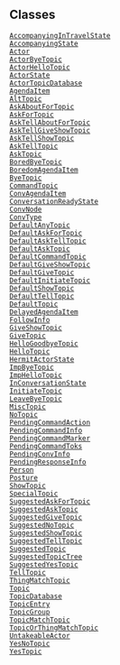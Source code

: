 ## Classes

<a
href="../object/AccompanyingInTravelState.html#AccompanyingInTravelState"
target="main"><code>AccompanyingInTravelState</code></a>  
<a href="../object/AccompanyingState.html#AccompanyingState"
target="main"><code>AccompanyingState</code></a>  
<a href="../object/Actor.html#Actor"
target="main"><code>Actor</code></a>  
<a href="../object/ActorByeTopic.html#ActorByeTopic"
target="main"><code>ActorByeTopic</code></a>  
<a href="../object/ActorHelloTopic.html#ActorHelloTopic"
target="main"><code>ActorHelloTopic</code></a>  
<a href="../object/ActorState.html#ActorState"
target="main"><code>ActorState</code></a>  
<a href="../object/ActorTopicDatabase.html#ActorTopicDatabase"
target="main"><code>ActorTopicDatabase</code></a>  
<a href="../object/AgendaItem.html#AgendaItem"
target="main"><code>AgendaItem</code></a>  
<a href="../object/AltTopic.html#AltTopic"
target="main"><code>AltTopic</code></a>  
<a href="../object/AskAboutForTopic.html#AskAboutForTopic"
target="main"><code>AskAboutForTopic</code></a>  
<a href="../object/AskForTopic.html#AskForTopic"
target="main"><code>AskForTopic</code></a>  
<a href="../object/AskTellAboutForTopic.html#AskTellAboutForTopic"
target="main"><code>AskTellAboutForTopic</code></a>  
<a href="../object/AskTellGiveShowTopic.html#AskTellGiveShowTopic"
target="main"><code>AskTellGiveShowTopic</code></a>  
<a href="../object/AskTellShowTopic.html#AskTellShowTopic"
target="main"><code>AskTellShowTopic</code></a>  
<a href="../object/AskTellTopic.html#AskTellTopic"
target="main"><code>AskTellTopic</code></a>  
<a href="../object/AskTopic.html#AskTopic"
target="main"><code>AskTopic</code></a>  
<a href="../object/BoredByeTopic.html#BoredByeTopic"
target="main"><code>BoredByeTopic</code></a>  
<a href="../object/BoredomAgendaItem.html#BoredomAgendaItem"
target="main"><code>BoredomAgendaItem</code></a>  
<a href="../object/ByeTopic.html#ByeTopic"
target="main"><code>ByeTopic</code></a>  
<a href="../object/CommandTopic.html#CommandTopic"
target="main"><code>CommandTopic</code></a>  
<a href="../object/ConvAgendaItem.html#ConvAgendaItem"
target="main"><code>ConvAgendaItem</code></a>  
<a href="../object/ConversationReadyState.html#ConversationReadyState"
target="main"><code>ConversationReadyState</code></a>  
<a href="../object/ConvNode.html#ConvNode"
target="main"><code>ConvNode</code></a>  
<a href="../object/ConvType.html#ConvType"
target="main"><code>ConvType</code></a>  
<a href="../object/DefaultAnyTopic.html#DefaultAnyTopic"
target="main"><code>DefaultAnyTopic</code></a>  
<a href="../object/DefaultAskForTopic.html#DefaultAskForTopic"
target="main"><code>DefaultAskForTopic</code></a>  
<a href="../object/DefaultAskTellTopic.html#DefaultAskTellTopic"
target="main"><code>DefaultAskTellTopic</code></a>  
<a href="../object/DefaultAskTopic.html#DefaultAskTopic"
target="main"><code>DefaultAskTopic</code></a>  
<a href="../object/DefaultCommandTopic.html#DefaultCommandTopic"
target="main"><code>DefaultCommandTopic</code></a>  
<a href="../object/DefaultGiveShowTopic.html#DefaultGiveShowTopic"
target="main"><code>DefaultGiveShowTopic</code></a>  
<a href="../object/DefaultGiveTopic.html#DefaultGiveTopic"
target="main"><code>DefaultGiveTopic</code></a>  
<a href="../object/DefaultInitiateTopic.html#DefaultInitiateTopic"
target="main"><code>DefaultInitiateTopic</code></a>  
<a href="../object/DefaultShowTopic.html#DefaultShowTopic"
target="main"><code>DefaultShowTopic</code></a>  
<a href="../object/DefaultTellTopic.html#DefaultTellTopic"
target="main"><code>DefaultTellTopic</code></a>  
<a href="../object/DefaultTopic.html#DefaultTopic"
target="main"><code>DefaultTopic</code></a>  
<a href="../object/DelayedAgendaItem.html#DelayedAgendaItem"
target="main"><code>DelayedAgendaItem</code></a>  
<a href="../object/FollowInfo.html#FollowInfo"
target="main"><code>FollowInfo</code></a>  
<a href="../object/GiveShowTopic.html#GiveShowTopic"
target="main"><code>GiveShowTopic</code></a>  
<a href="../object/GiveTopic.html#GiveTopic"
target="main"><code>GiveTopic</code></a>  
<a href="../object/HelloGoodbyeTopic.html#HelloGoodbyeTopic"
target="main"><code>HelloGoodbyeTopic</code></a>  
<a href="../object/HelloTopic.html#HelloTopic"
target="main"><code>HelloTopic</code></a>  
<a href="../object/HermitActorState.html#HermitActorState"
target="main"><code>HermitActorState</code></a>  
<a href="../object/ImpByeTopic.html#ImpByeTopic"
target="main"><code>ImpByeTopic</code></a>  
<a href="../object/ImpHelloTopic.html#ImpHelloTopic"
target="main"><code>ImpHelloTopic</code></a>  
<a href="../object/InConversationState.html#InConversationState"
target="main"><code>InConversationState</code></a>  
<a href="../object/InitiateTopic.html#InitiateTopic"
target="main"><code>InitiateTopic</code></a>  
<a href="../object/LeaveByeTopic.html#LeaveByeTopic"
target="main"><code>LeaveByeTopic</code></a>  
<a href="../object/MiscTopic.html#MiscTopic"
target="main"><code>MiscTopic</code></a>  
<a href="../object/NoTopic.html#NoTopic"
target="main"><code>NoTopic</code></a>  
<a href="../object/PendingCommandAction.html#PendingCommandAction"
target="main"><code>PendingCommandAction</code></a>  
<a href="../object/PendingCommandInfo.html#PendingCommandInfo"
target="main"><code>PendingCommandInfo</code></a>  
<a href="../object/PendingCommandMarker.html#PendingCommandMarker"
target="main"><code>PendingCommandMarker</code></a>  
<a href="../object/PendingCommandToks.html#PendingCommandToks"
target="main"><code>PendingCommandToks</code></a>  
<a href="../object/PendingConvInfo.html#PendingConvInfo"
target="main"><code>PendingConvInfo</code></a>  
<a href="../object/PendingResponseInfo.html#PendingResponseInfo"
target="main"><code>PendingResponseInfo</code></a>  
<a href="../object/Person.html#Person"
target="main"><code>Person</code></a>  
<a href="../object/Posture.html#Posture"
target="main"><code>Posture</code></a>  
<a href="../object/ShowTopic.html#ShowTopic"
target="main"><code>ShowTopic</code></a>  
<a href="../object/SpecialTopic.html#SpecialTopic"
target="main"><code>SpecialTopic</code></a>  
<a href="../object/SuggestedAskForTopic.html#SuggestedAskForTopic"
target="main"><code>SuggestedAskForTopic</code></a>  
<a href="../object/SuggestedAskTopic.html#SuggestedAskTopic"
target="main"><code>SuggestedAskTopic</code></a>  
<a href="../object/SuggestedGiveTopic.html#SuggestedGiveTopic"
target="main"><code>SuggestedGiveTopic</code></a>  
<a href="../object/SuggestedNoTopic.html#SuggestedNoTopic"
target="main"><code>SuggestedNoTopic</code></a>  
<a href="../object/SuggestedShowTopic.html#SuggestedShowTopic"
target="main"><code>SuggestedShowTopic</code></a>  
<a href="../object/SuggestedTellTopic.html#SuggestedTellTopic"
target="main"><code>SuggestedTellTopic</code></a>  
<a href="../object/SuggestedTopic.html#SuggestedTopic"
target="main"><code>SuggestedTopic</code></a>  
<a href="../object/SuggestedTopicTree.html#SuggestedTopicTree"
target="main"><code>SuggestedTopicTree</code></a>  
<a href="../object/SuggestedYesTopic.html#SuggestedYesTopic"
target="main"><code>SuggestedYesTopic</code></a>  
<a href="../object/TellTopic.html#TellTopic"
target="main"><code>TellTopic</code></a>  
<a href="../object/ThingMatchTopic.html#ThingMatchTopic"
target="main"><code>ThingMatchTopic</code></a>  
<a href="../object/Topic.html#Topic"
target="main"><code>Topic</code></a>  
<a href="../object/TopicDatabase.html#TopicDatabase"
target="main"><code>TopicDatabase</code></a>  
<a href="../object/TopicEntry.html#TopicEntry"
target="main"><code>TopicEntry</code></a>  
<a href="../object/TopicGroup.html#TopicGroup"
target="main"><code>TopicGroup</code></a>  
<a href="../object/TopicMatchTopic.html#TopicMatchTopic"
target="main"><code>TopicMatchTopic</code></a>  
<a href="../object/TopicOrThingMatchTopic.html#TopicOrThingMatchTopic"
target="main"><code>TopicOrThingMatchTopic</code></a>  
<a href="../object/UntakeableActor.html#UntakeableActor"
target="main"><code>UntakeableActor</code></a>  
<a href="../object/YesNoTopic.html#YesNoTopic"
target="main"><code>YesNoTopic</code></a>  
<a href="../object/YesTopic.html#YesTopic"
target="main"><code>YesTopic</code></a>  
